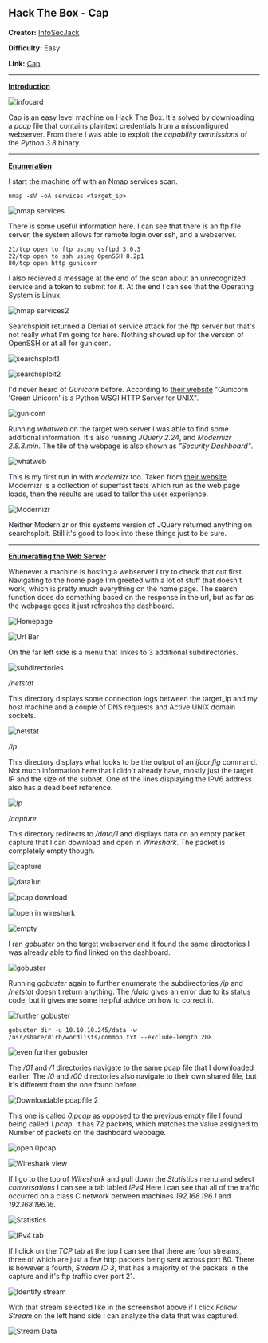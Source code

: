 ## **Hack The Box - Cap**

**Creator:** [InfoSecJack](https://app.hackthebox.com/users/52045)

**Difficulty:** Easy

**Link:** [Cap](https://app.hackthebox.com/machines/351)

---


<ins> **Introduction** </ins>

![infocard](/docs/assets/images/HTB/cap/cap01.png)

Cap is an easy level machine on Hack The Box. It's solved by downloading a *pcap* file that contains plaintext credentials from a misconfigured webserver. From there I was able to exploit the *capability permissions* of the *Python 3.8* binary. 

---


<ins> **Enumeration** </ins>

I start the machine off with an Nmap services scan.

`nmap -sV -oA services <target_ip>`

![nmap services](/docs/assets/images/HTB/cap/cap02.png)

There is some useful information here. I can see that there is an ftp file server, the system allows for remote login over ssh, and a webserver. 

```
21/tcp open to ftp using vsftpd 3.0.3 
22/tcp open to ssh using OpenSSH 8.2p1 
80/tcp open http gunicorn 
```

I also recieved a message at the end of the scan about an unrecognized service and a token to submit for it.  At the end I can see that the Operating System is Linux. 

![nmap services2](/docs/assets/images/HTB/cap/cap03.png)

Searchsploit returned a Denial of service attack for the ftp server but that's not really what I'm going for here. Nothing showed up for the version of OpenSSH or at all for gunicorn. 

![searchsploit1](/docs/assets/images/HTB/cap/cap04.png)

![searchsploit2](/docs/assets/images/HTB/cap/cap05.png)

I'd never heard of *Gunicorn* before. According to [their website](https://gunicorn.org/) "Gunicorn 'Green Unicorn' is a Python WSGI HTTP Server for UNIX".

![gunicorn](/docs/assets/images/HTB/cap/cap06.png)

Running *whatweb* on the target web server I was able to find some additional information. It's also running *JQuery 2.24*, and *Modernizr 2.8.3.min*. The tile of the webpage is also shown as *"Security Dashboard"*. 

![whatweb](/docs/assets/images/HTB/cap/cap07.png)

This is my first run in with *modernizr* too. Taken from [their website](modernizr.com). Modernizr is a collection of superfast tests which run as the web page loads, then the results are used to tailor the user experience. 

![Modernizr](/docs/assets/images/HTB/cap/cap08.png)

Neither Modernizr or this systems version of JQuery returned anything on searchsploit. Still it's good to look into these things just to be sure.

---


<ins> **Enumerating the Web Server** </ins>

 Whenever a machine is hosting a webserver I try to check that out first. Navigating to the home page I'm greeted with a lot of stuff that doesn't work, which is pretty much everything on the home page. The search function does do something based on the response in the url, but as far as the webpage goes it just refreshes the dashboard. 
 
![Homepage](/docs/assets/images/HTB/cap/cap09.png) 

![Url Bar](/docs/assets/images/HTB/cap/cap10.png)

On the far left side is a menu that linkes to 3 additional subdirectories.

![subdirectories](/docs/assets/images/HTB/cap/cap11.png)

*/netstat*

This directory displays some connection logs between the target_ip and my host machine and a couple of DNS requests and Active UNIX domain sockets. 

![netstat](/docs/assets/images/HTB/cap/cap12.png)

*/ip*

This directory displays what looks to be the output of an *ifconfig* command. Not much information here that I didn't already have, mostly just the target IP and the size of the subnet. One of the lines displaying the IPV6 address also has a dead:beef reference. 

![ip](/docs/assets/images/HTB/cap/cap13.png)

*/capture*

This directory redirects to */data/1* and displays data on an empty packet capture that I can download and open in *Wireshark*. The packet is completely empty though.

![capture](/docs/assets/images/HTB/cap/cap14.png)

![data1url](/docs/assets/images/HTB/cap/cap15.png)

![pcap download](/docs/assets/images/HTB/cap/cap16.png)

![open in wireshark](/docs/assets/images/HTB/cap/cap17.png)

![empty](/docs/assets/images/HTB/cap/cap18.png)

I ran *gobuster* on the target webserver and it found the same directories I was already able to find linked on the dashboard. 

![gobuster](/docs/assets/images/HTB/cap/cap19.png)

Running *gobuster* again to further enumerate the subdirectories */ip* and */netstat* doesn't return anything. The */data* gives an error due to its status code, but it gives me some helpful advice on how to correct it.

![further gobuster](/docs/assets/images/HTB/cap/cap20.png)

`gobuster dir -u 10.10.10.245/data -w /usr/share/dirb/wordlists/common.txt --exclude-length 208`

![even further gobuster](/docs/assets/images/HTB/cap/cap21.png)

The */01* and */1* directories navigate to the same pcap file that I downloaded earlier. The */0* and */00* directories also navigate to their own shared file, but it's different from the one found before.

![Downloadable pcapfile 2](/docs/assets/images/HTB/cap/cap22.png)

This one is called *0.pcap* as opposed to the previous empty file I found being called *1.pcap*. It has 72 packets, which matches the value assigned to Number of packets on the dashboard webpage. 

![open 0pcap](/docs/assets/images/HTB/cap/cap23.png)

![Wireshark view](/docs/assets/images/HTB/cap/cap24.png)

If I go to the top of *Wireshark* and pull down the *Statistics* menu and select *conversations* I can see a tab labled *IPv4* Here I can see that all of the traffic occurred on a class C network between machines *192.168.196.1* and *192.168.196.16*. 

![Statistics](/docs/assets/images/HTB/cap/cap25.png)

![IPv4 tab](/docs/assets/images/HTB/cap/cap26.png)

If I click on the *TCP* tab at the top I can see that there are four streams, three of which are just a few http packets being sent across port 80. There is however a fourth, *Stream ID 3*, that has a majority of the packets in the capture and it's ftp traffic over port 21.

![Identify stream](/docs/assets/images/HTB/cap/cap27.png)

With that stream selected like in the screenshot above if I click *Follow Stream* on the left hand side I can analyze the data that was captured. 

![Stream Data](/docs/assets/images/HTB/cap/cap28.png)
